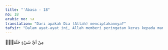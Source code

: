```yaml
---
title: "'Abasa - 18"
no: 18
arabic_no: ١٨
translation: "Dari apakah Dia (Allah) menciptakannya?"
tafsir: "Dalam ayat-ayat ini, Allah memberi peringatan keras kepada manusia dengan kalimat-kalimat yang tegas, yaitu: binasalah manusia! Alangkah besar keingkarannya kepada nikmat-nikmat Allah yang telah dilimpahkan kepadanya sejak mulai lahir sampai matinya. Allah mengemukakan pertanyaan supaya dijadikan renungan oleh manusia untuk dapat menimbulkan kesadaran, yaitu dari apakah Allah menciptakannya?\n\nAllah memberi perincian tentang macam-macam nikmat yang telah diberikan kepada manusia dalam tiga masa, yaitu permulaan, pertengahan dan bagian akhir. Allah memberi isyarat kepada yang pertama dengan pertanyaan berikut ini: \"Dari apakah manusia diciptakan Allah?\""
---
```


مِنْ اَيِّ شَيْءٍ خَلَقَهٗۗ
